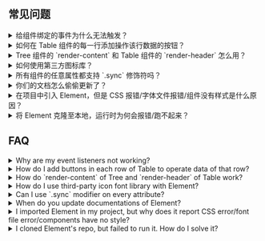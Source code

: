 ## 常见问题

<details>
<summary>给组件绑定的事件为什么无法触发？</summary>

在 Vue 2.0 中，为**自定义**组件绑定**原生**事件必须使用 `.native` 修饰符：
```html
<my-component @click.native="handleClick">Click Me</my-component>
```

从易用性的角度出发，我们对 `Button` 组件进行了处理，使它可以监听 `click` 事件：
```html
<el-button @click="handleButtonClick">Click Me</el-button>
```

但是对于其他组件，还是需要添加 `.native` 修饰符。
</details>

<details>
<summary>如何在 Table 组件的每一行添加操作该行数据的按钮？</summary>

使用 [Scoped slot](https://vuejs.org/v2/guide/components.html#Scoped-Slots) 即可：
```html
<el-table-column label="操作">
  <template slot-scope="props">
    <el-button @click.native="showDetail(props.row)">查看详情</el-button>
  </template>
</el-table-column>
```
参数 `row` 即为对应行的数据。
</details>

<details>
<summary>Tree 组件的 `render-content` 和 Table 组件的 `render-header` 怎么用？</summary>

请阅读 Vue 文档 [Render Function](http://vuejs.org/v2/guide/render-function.html) 的相关内容。注意，使用 JSX 来写 Render Function 的话，需要安装 `babel-plugin-transform-vue-jsx`，并参照其[文档](https://github.com/vuejs/babel-plugin-transform-vue-jsx)进行配置。
</details>

<details>
<summary>如何使用第三方图标库？</summary>

只要修改第三方图标库的前缀（具体方法参阅第三方库的文档），并编写相应的 CSS，即可在 Element 中像使用内置图标一样使用第三方图标。例如，将第三方库的前缀改为 `el-icon-my`，然后在其 CSS 文件中添加：
```css
[class^="el-icon-my"], [class*=" el-icon-my"] {
  font-family:"your-font-family" !important;

  /* 以下内容参照第三方图标库本身的规则 */
  font-size: inherit;
  font-style:normal;
  -webkit-font-smoothing: antialiased;
  -moz-osx-font-smoothing: grayscale;
}
```
具体使用时，和 Element 内置的图标用法一样。比如在 `el-input` 中：
```html
<el-input icon="my-xxx" />
```
</details>

<details>
<summary>所有组件的任意属性都支持 `.sync` 修饰符吗？</summary>
  
不是。对于支持 `.sync` 修饰符的属性，我们会在文档的 API 表格中注明。更多 `.sync` 的用法请查看 [Vue 文档](https://vuejs.org/v2/guide/components.html#sync-Modifier)。
</details>

<details>
<summary>你们的文档怎么偷偷更新了？</summary>

我们只会在 Element 发布新版本时同步更新文档，以体现最新的变化。详细的更新内容可以查看 [changelog](https://github.com/ElemeFE/element/blob/master/CHANGELOG.zh-CN.md)。
</details>

<details>
<summary>在项目中引入 Element，但是 CSS 报错/字体文件报错/组件没有样式是什么原因？</summary>

请参考我们提供的 [starter kit](https://github.com/ElementUI/element-starter)，在 webpack 的 loaders 中正确配置 file-loader、css-loader 和 style-loader。此外，我们还提供了基于 [cooking](https://github.com/ElementUI/element-cooking-starter) 和 [laravel](https://github.com/ElementUI/element-in-laravel-starter) 的项目模板。
</details>

<details>
<summary>将 Element 克隆至本地，运行时为何会报错/跑不起来？</summary>

首先，确保克隆的是 master 分支的最新代码，并且文件完整。其次，确保本地的 node 版本在 4.0 以上，npm 版本在 3.0 以上。最后，可以启动开发环境：

```bash
npm run dev
```

或是直接打包：

```bash
npm run dist
```
</details>

## FAQ

<details>
<summary>Why are my event listeners not working?</summary>

In Vue 2.0, adding **native** event handlers in **custom** components requires a `.native` modifier:
```html
<my-component @click.native="handleClick">Click Me</my-component>
```

For the sake of usability, we processed `Button` so it can listen to `click` events:
```html
<el-button @click="handleButtonClick">Click Me</el-button>
```

For other components, the `.native` modifier is still mandatory.
</details>

<details>
<summary>How do I add buttons in each row of Table to operate data of that row?</summary>

Just use [Scoped slot](https://vuejs.org/v2/guide/components.html#Scoped-Slots):
```html
<el-table-column label="Operations">
  <template slot-scope="props">
    <el-button @click.native="showDetail(props.row)">Details</el-button>
  </template>
</el-table-column>
```
The parameter `row` is the data object of corresponding row.
</details>

<details>
<summary>How do `render-content` of Tree and `render-header` of Table work?</summary>

Please refer to [Render Function](http://vuejs.org/v2/guide/render-function.html) in Vue's documentation. In addition, if you are writing render functions with JSX, `babel-plugin-transform-vue-jsx` is required. See [here](https://github.com/vuejs/babel-plugin-transform-vue-jsx) for its configurations.
</details>

<details>
<summary>How do I use third-party icon font library with Element?</summary>

You just need to modify the class name prefix of the third-party library (see their docs for how to do it), and write some CSS, then you can use them just like you use Element built-in icons. For example, change the prefix to `el-icon-my`, and then add the following to its CSS:
```css
[class^="el-icon-my"], [class*=" el-icon-my"] {
  font-family:"your-font-family" !important;

  /* The following is based on original CSS rules of third-party library */
  font-size: inherit;
  font-style:normal;
  -webkit-font-smoothing: antialiased;
  -moz-osx-font-smoothing: grayscale;
}
```
Now you can use them as you do with built-in icons. For example, in `el-input`:
```html
<el-input icon="my-xxx" />
```
</details>

<details>
<summary>Can I use `.sync` modifier on every attribute?</summary>
  
No, only a few attributes supports the `.sync` modifier, and we have explicitly marked them on the documentation's API table. For more information about `.sync`, please refer to [Vue documentation](https://vuejs.org/v2/guide/components.html#sync-Modifier).
</details>

<details>
<summary>When do you update documentations of Element?</summary>

We update documentations only when a new version of Element is published so that it reflects all the changes introduced in that version. Updated changed can be found in the [changelog](https://github.com/ElemeFE/element/blob/master/CHANGELOG.en-US.md)。
</details>

<details>
<summary>I imported Element in my project, but why does it report CSS error/font file error/components have no style?</summary>

Please refer to our [starter kit](https://github.com/ElementUI/element-starter) and correctly configure file-loader, css-loader and style-loader in webpack config file. Besides, we also provide templated based on [cooking](https://github.com/ElementUI/element-cooking-starter) and [laravel](https://github.com/ElementUI/element-in-laravel-starter).
</details>

<details>
<summary>I cloned Element's repo, but failed to run it. How do I solve it?</summary>

First, please make sure to clone the latest code in master branch and cloned files are intact. Then, note that the version of Nodejs should be 4.0+ and npm 3.0+. Finally, activate development:

```bash
npm run dev
```

or build it:

```bash
npm run dist
```
</details>
